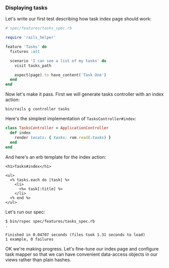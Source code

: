 ### Displaying tasks

Let's write our first test describing how task index page should work:

``` ruby
# spec/features/tasks_spec.rb

require 'rails_helper'

feature 'Tasks' do
  fixtures :all

  scenario 'I can see a list of my tasks' do
    visit tasks_path

    expect(page).to have_content('Task One')
  end
end
```

Now let's make it pass. First we will generate tasks controller with an index
action:

``` shell
bin/rails g controller tasks
```

Here's the simplest implementation of `TasksController#index`:

``` ruby
class TasksController < ApplicationController
  def index
    render locals: { tasks: rom.read(:tasks) }
  end
end
```

And here's an erb template for the index action:

``` erb
<h1>Tasks#index</h1>

<ul>
  <% tasks.each do |task| %>
    <li>
      <%= task[:title] %>
    </li>
  <% end %>
</ul>
```

Let's run our spec:

``` shell
$ bin/rspec spec/features/tasks_spec.rb
.

Finished in 0.04707 seconds (files took 1.31 seconds to load)
1 example, 0 failures
```

OK we're making progress. Let's fine-tune our index page and configure task
mapper so that we can have convenient data-access objects in our views rather
than plain hashes.

